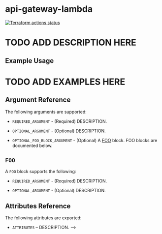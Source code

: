 # api-gateway-lambda

[![Terraform actions status](https://github.com/techservicesillinois/terraform-aws-api-gateway-lambda/workflows/terraform/badge.svg)](https://github.com/techservicesillinois/terraform-aws-api-gateway-lambda/actions)

# TODO ADD DESCRIPTION HERE

Example Usage
-----------------

# TODO ADD EXAMPLES HERE

Argument Reference
-----------------

The following arguments are supported:

* `REQUIRED_ARGUMENT` - (Required) DESCRIPTION.

* `OPTIONAL_ARGUMENT` - (Optional) DESCRIPTION.

* `OPTIONAL_FOO_BLOCK_ARGUMENT` - (Optional) A [FOO](#FOO) block. FOO blocks are documented below.

`FOO`
-----------------

A `FOO` block supports the following:

* `REQUIRED_ARGUMENT` - (Required) DESCRIPTION.

* `OPTIONAL_ARGUMENT` - (Optional) DESCRIPTION.

Attributes Reference
--------------------

The following attributes are exported:

* `ATTRIBUTES` – DESCRIPTION.
-->
